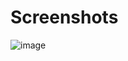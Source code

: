# Screenshots

![image](https://raw.githubusercontent.com/wiki/mgerhardy/vengi/images/voxedit-new-ui.png)
